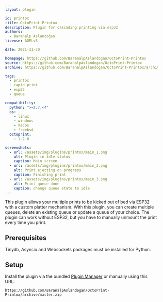 ```yaml
---
layout: plugin

id: printox
title: OctoPrint-Printox
description: Plugin for cascading printing via esp32
authors:
  - Baranalp Aslandoğan
license: AGPLv3

date: 2021-11-30

homepage: https://github.com/BaranalpAslandogan/OctoPrint-Printox
source: https://github.com/BaranalpAslandogan/OctoPrint-Printox
archive: https://github.com/BaranalpAslandogan/OctoPrint-Printox/archive/master.zip

tags:
  - printox
  - rapid print
  - esp32
  - queue

compatibility:
  python: ">=2.7,<4"
  os:
    - linux
    - windows
    - macos
    - freebsd
  octoprint:
    - 1.2.0

screenshots:
  - url: /assets/img/plugins/printox/main_1.png
    alt: Plugin in idle status
    caption: Main screen
  - url: /assets/img/plugins/printox/main_2.png
    alt: Print ejecting on progress
    caption: Finishing print
  - url: /assets/img/plugins/printox/main_3.png
    alt: Print queue done
    caption: change queue state to idle
---
```


This plugin allows your multiple prints to be kicked out of bed via ESP32 with a custom platter mechanism. With this plugin, you can create multiple queues, delete an existing queue or update a queue of your choice. The plugin can work without ESP32, but you have to manually unmount the print every time you print.

## Prerequisites

Tinydb, Asyncio and Websockets packages must be installed for Python.

## Setup

Install the plugin via the bundled [Plugin Manager](https://github.com/foosel/OctoPrint/wiki/Plugin:-Plugin-Manager)
or manually using this URL:

    https://github.com/BaranalpAslandogan/OctoPrint-Printox/archive/master.zip
